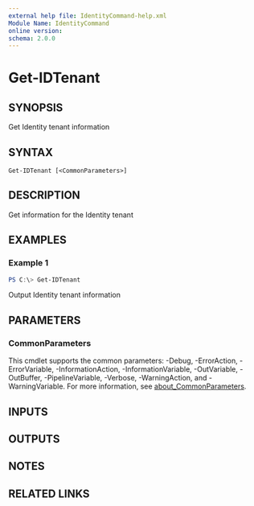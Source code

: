 ```yaml
---
external help file: IdentityCommand-help.xml
Module Name: IdentityCommand
online version:
schema: 2.0.0
---
```


# Get-IDTenant

## SYNOPSIS
Get Identity tenant information

## SYNTAX

```
Get-IDTenant [<CommonParameters>]
```

## DESCRIPTION
Get information for the Identity tenant

## EXAMPLES

### Example 1
```powershell
PS C:\> Get-IDTenant
```

Output Identity tenant information

## PARAMETERS

### CommonParameters
This cmdlet supports the common parameters: -Debug, -ErrorAction, -ErrorVariable, -InformationAction, -InformationVariable, -OutVariable, -OutBuffer, -PipelineVariable, -Verbose, -WarningAction, and -WarningVariable. For more information, see [about_CommonParameters](http://go.microsoft.com/fwlink/?LinkID=113216).

## INPUTS

## OUTPUTS

## NOTES

## RELATED LINKS
